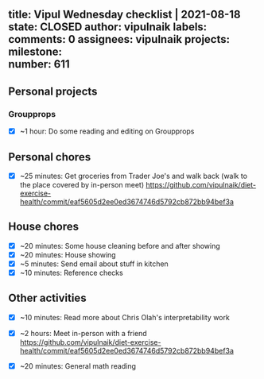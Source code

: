title:	Vipul Wednesday checklist | 2021-08-18
state:	CLOSED
author:	vipulnaik
labels:	
comments:	0
assignees:	vipulnaik
projects:	
milestone:	
number:	611
--
## Personal projects

### Groupprops

- [x] ~1 hour: Do some reading and editing on Groupprops

## Personal chores

- [x] ~25 minutes: Get groceries from Trader Joe's and walk back (walk to the place covered by in-person meet) https://github.com/vipulnaik/diet-exercise-health/commit/eaf5605d2ee0ed3674746d5792cb872bb94bef3a
## House chores

- [x] ~20 minutes: Some house cleaning before and after showing
- [x] ~20 minutes: House showing 
- [x] ~5 minutes: Send email about stuff in kitchen 
- [x] ~10 minutes: Reference checks 

## Other activities

- [x] ~10 minutes: Read more about Chris Olah's interpretability work
- [x] ~2 hours: Meet in-person with a friend https://github.com/vipulnaik/diet-exercise-health/commit/eaf5605d2ee0ed3674746d5792cb872bb94bef3a
- [x] ~20 minutes: General math reading 
 
